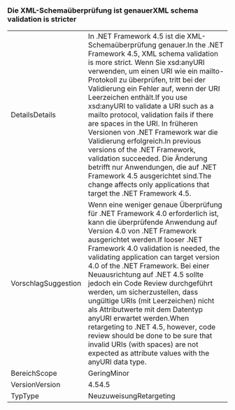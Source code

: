 ### <a name="xml-schema-validation-is-stricter"></a><span data-ttu-id="d22f9-101">Die XML-Schemaüberprüfung ist genauer</span><span class="sxs-lookup"><span data-stu-id="d22f9-101">XML schema validation is stricter</span></span>

|   |   |
|---|---|
|<span data-ttu-id="d22f9-102">Details</span><span class="sxs-lookup"><span data-stu-id="d22f9-102">Details</span></span>|<span data-ttu-id="d22f9-103">In .NET Framework 4.5 ist die XML-Schemaüberprüfung genauer.</span><span class="sxs-lookup"><span data-stu-id="d22f9-103">In the .NET Framework 4.5, XML schema validation is more strict.</span></span> <span data-ttu-id="d22f9-104">Wenn Sie xsd:anyURI verwenden, um einen URI wie ein mailto-Protokoll zu überprüfen, tritt bei der Validierung ein Fehler auf, wenn der URI Leerzeichen enthält.</span><span class="sxs-lookup"><span data-stu-id="d22f9-104">If you use xsd:anyURI to validate a URI such as a mailto protocol, validation fails if there are spaces in the URI.</span></span> <span data-ttu-id="d22f9-105">In früheren Versionen von .NET Framework war die Validierung erfolgreich.</span><span class="sxs-lookup"><span data-stu-id="d22f9-105">In previous versions of the .NET Framework, validation succeeded.</span></span> <span data-ttu-id="d22f9-106">Die Änderung betrifft nur Anwendungen, die auf .NET Framework 4.5 ausgerichtet sind.</span><span class="sxs-lookup"><span data-stu-id="d22f9-106">The change affects only applications that target the .NET Framework 4.5.</span></span>|
|<span data-ttu-id="d22f9-107">Vorschlag</span><span class="sxs-lookup"><span data-stu-id="d22f9-107">Suggestion</span></span>|<span data-ttu-id="d22f9-108">Wenn eine weniger genaue Überprüfung für .NET Framework 4.0 erforderlich ist, kann die überprüfende Anwendung auf Version 4.0 von .NET Framework ausgerichtet werden.</span><span class="sxs-lookup"><span data-stu-id="d22f9-108">If looser .NET Framework 4.0 validation is needed, the validating application can target version 4.0 of the .NET Framework.</span></span> <span data-ttu-id="d22f9-109">Bei einer Neuausrichtung auf .NET 4.5 sollte jedoch ein Code Review durchgeführt werden, um sicherzustellen, dass ungültige URIs (mit Leerzeichen) nicht als Attributwerte mit dem Datentyp anyURI erwartet werden.</span><span class="sxs-lookup"><span data-stu-id="d22f9-109">When retargeting to .NET 4.5, however, code review should be done to be sure that invalid URIs (with spaces) are not expected as attribute values with the anyURI data type.</span></span>|
|<span data-ttu-id="d22f9-110">Bereich</span><span class="sxs-lookup"><span data-stu-id="d22f9-110">Scope</span></span>|<span data-ttu-id="d22f9-111">Gering</span><span class="sxs-lookup"><span data-stu-id="d22f9-111">Minor</span></span>|
|<span data-ttu-id="d22f9-112">Version</span><span class="sxs-lookup"><span data-stu-id="d22f9-112">Version</span></span>|<span data-ttu-id="d22f9-113">4.5</span><span class="sxs-lookup"><span data-stu-id="d22f9-113">4.5</span></span>|
|<span data-ttu-id="d22f9-114">Typ</span><span class="sxs-lookup"><span data-stu-id="d22f9-114">Type</span></span>|<span data-ttu-id="d22f9-115">Neuzuweisung</span><span class="sxs-lookup"><span data-stu-id="d22f9-115">Retargeting</span></span>|

